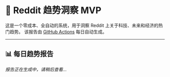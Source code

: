 # 🚀 Reddit 趋势洞察 MVP

这是一个零成本、全自动的系统，用于洞察 Reddit 上关于科技、未来和经济的热门趋势。
该报告由 [GitHub Actions](https://github.com/features/actions) 每日自动生成。

---

## 📊 每日趋势报告

<!-- REPORT_START -->
*报告正在生成中，请稍后查看...*
<!-- REPORT_END -->
